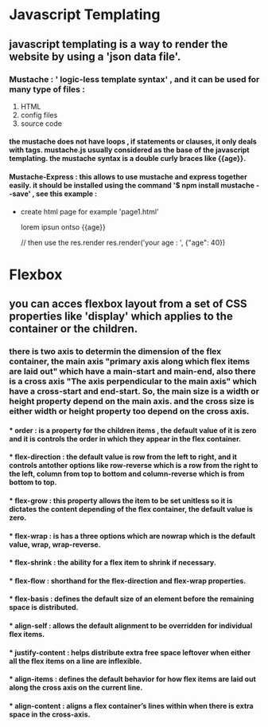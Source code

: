 # Javascript Templating

## javascript templating is a way to render the website by using a 'json data file'.

### Mustache : ' logic-less template syntax' , and it can be used for many type of files : 
1. HTML
2. config files
3. source code
#### the mustache does not have loops , if statements or clauses, it only deals with tags. mustache.js usually considered as the base of the javascript templating. the mustache syntax is a double curly braces like {{age}}.

#### Mustache-Express : this allows to use mustache and express together easily. it should be installed using the command '$ npm install mustache --save' , see this example : 

* create html page for example 'page1.html'
    <p>lorem ipsun ontso {{age}}</p>
    // then use the res.render
    res.render('your age : ', {"age": 40})
    </br>



# Flexbox

## you can acces flexbox layout from a set of CSS properties like 'display' which applies to the container or the children.

### there is two axis to determin the dimension of the flex container, the main axis "primary axis along which flex items are laid out" which have a main-start and main-end, also there is a cross axis "The axis perpendicular to the main axis" which have a cross-start and end-start. So, the main size is a width or height property depend on the main axis. and the cross size is either width or height property too depend on the cross axis.

#### * order : is a property for the children items , the default value of it is zero and it is controls the order in which they appear in the flex container.
#### * flex-direction : the default value is row from the left to right, and it controls antother options like row-reverse which is a row from the right to the left, column from top to bottom and column-reverse which is from bottom to top.
#### * flex-grow : this property allows the item to be set unitless so it is dictates the content depending of the flex container, the default value is zero.
#### * flex-wrap : is has a three options which are nowrap which is the default value, wrap, wrap-reverse.
#### * flex-shrink : the ability for a flex item to shrink if necessary.
#### * flex-flow :  shorthand for the flex-direction and flex-wrap properties.
#### * flex-basis :  defines the default size of an element before the remaining space is distributed.
#### * align-self :  allows the default alignment to be overridden for individual flex items.
#### * justify-content :  helps distribute extra free space leftover when either all the flex items on a line are inflexible.
#### * align-items : defines the default behavior for how flex items are laid out along the cross axis on the current line.
#### * align-content : aligns a flex container’s lines within when there is extra space in the cross-axis.

